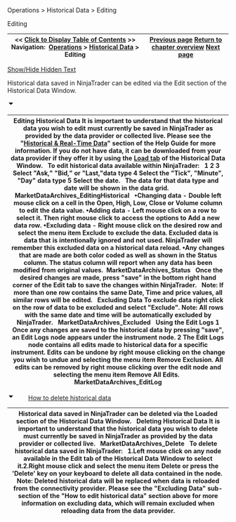 ﻿


Operations \> Historical Data \> Editing






















Editing







| \<\< [Click to Display Table of Contents](editing.md) \>\> **Navigation:**     [Operations](operations.md) \> [Historical Data](historical_data_manager.md) \> Editing | [Previous page](exporting.md) [Return to chapter overview](historical_data_manager.md) [Next page](download.md) |
| --- | --- |




[Show/Hide Hidden Text](javascript:HMToggleExpandAll(!HMAnyToggleOpen()) "Click to open/close expanding sections")









Historical data saved in NinjaTrader can be edited via the Edit section of the Historical Data Window.


![tog_minus](tog_minus.gif)




| Editing Historical Data It is important to understand that the historical data you wish to edit must currently be saved in NinjaTrader as provided by the data provider or collected live. Please see the "[Historical \& Real\-Time Data](data_by_provider.md)" section of the Help Guide for more information. If you do not have data, it can be downloaded from your data provider if they offer it by using the [Load tab](download.md) of the Historical Data Window.   To edit historical data available within NinjaTrader:   1 2 3 Select "Ask," "Bid," or "Last,"data type 4 Select the "Tick", "Minute", "Day" data type 5 Select the date.   The data for that data type and date will be shown in the data grid.   MarketDataArchives_EditingHistorical   •Changing data \- Double left mouse click on a cell in the Open, High, Low, Close or Volume column to edit the data value. •Adding data \- Left mouse click on a row to select it. Then right mouse click to access the options to Add a new data row. •Excluding data \- Right mouse click on the desired row and select the menu item Exclude to exclude the data. Excluded data is data that is intentionally ignored and not used. NinjaTrader will remember this excluded data on a historical data reload. •Any changes that are made are both color coded as well as shown in the Status column. The status column will report when any data has been modified from original values.  MarketDataArchives_Status   Once the desired changes are made, press "save" in the bottom right hand corner of the Edit tab to save the changes within NinjaTrader.    Note: If more than one row contains the same Date, Time and price values, all similar rows will be edited.    Excluding Data To exclude data right click on the row of data to be excluded and select "Exclude". Note: All rows with the same date and time will be automatically excluded by NinjaTrader.   MarketDataArchives_Excluded   Using the Edit Logs 1 Once any changes are saved to the historical data by pressing "save", an Edit Logs node appears under the instrument node.  2 The Edit Logs node contains all edits made to historical data for a specific instrument. Edits can be undone by right mouse clicking on the change you wish to undue and selecting the menu item Remove Exclusion. All edits can be removed by right mouse clicking over the edit node and selecting the menu item Remove All Edits.   MarketDataArchives_EditLog |
| --- |



![tog_minus](tog_minus.gif)        [How to delete historical data](javascript:HMToggle('toggle','HowToDeleteHistoricalData','HowToDeleteHistoricalData_ICON'))




| Historical data saved in NinjaTrader can be deleted via the Loaded section of the Historical Data Window.   Deleting Historical Data It is important to understand that the historical data you wish to delete must currently be saved in NinjaTrader as provided by the data provider or collected live.    MarketDataArchives_Delete   To delete historical data saved in NinjaTrader:   1\.Left mouse click on any node available in the Edit tab of the Historical Data Window to select it.2\.Right mouse click and select the menu item Delete or press the 'Delete' key on your keyboard to delete all data contained in the node.  Note: Deleted historical data will be replaced when data is reloaded from the connectivity provider. Please see the "Excluding Data" sub\-section of the "How to edit historical data" section above for more information on excluding data, which will remain excluded when reloading data from the data provider. |
| --- |











